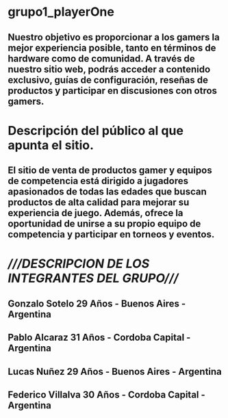 # grupo1_playerOne

##   Nuestro objetivo es proporcionar a los gamers la mejor experiencia posible, tanto en términos de hardware como de comunidad. A través de nuestro sitio web, podrás acceder a contenido exclusivo, guías de configuración, reseñas de productos y participar en discusiones con otros gamers.
# Descripción del público al que apunta el sitio.
## El sitio de venta de productos gamer y equipos de competencia está dirigido a jugadores apasionados de todas las edades que buscan productos de alta calidad para mejorar su experiencia de juego. Además, ofrece la oportunidad de unirse a su propio equipo de competencia y participar en torneos y eventos.


# *****///DESCRIPCION DE LOS INTEGRANTES DEL GRUPO///*****

## Gonzalo Sotelo 29 Años  - Buenos Aires - Argentina 
## Pablo Alcaraz  31 Años  - Cordoba Capital - Argentina
## Lucas Nuñez  29 Años  - Buenos Aires - Argentina 
## Federico Villalva 30 Años - Cordoba Capital - Argentina

